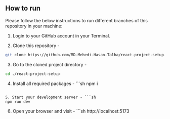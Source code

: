 ## How to run

Please follow the below instructions to run different branches of this repository in your machine:

1. Login to your GitHub account in your Terminal.

2. Clone this repository -

```sh
git clone https://github.com/MD-Mehedi-Hasan-Talha/react-project-setup.git
```

3. Go to the cloned project directory -

```sh
cd ./react-project-setup
```

4. Install all required packages - ```sh
   npm i
```

5. Start your development server - ```sh
npm run dev
```

6. Open your browser and visit - ```sh
   http://localhost:5173

```or your corresponding port.
